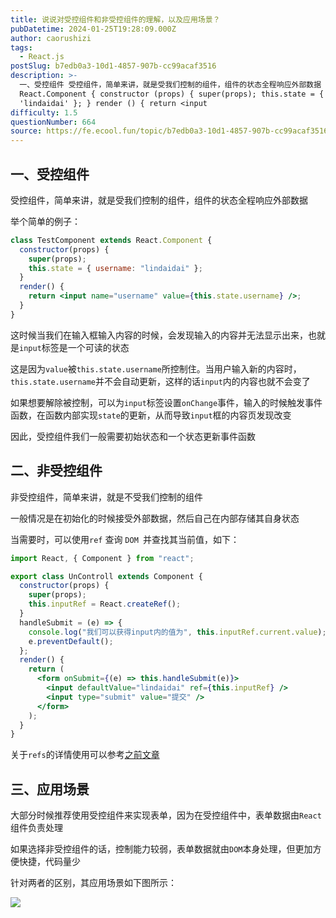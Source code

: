 ```yaml
---
title: 说说对受控组件和非受控组件的理解，以及应用场景？
pubDatetime: 2024-01-25T19:28:09.000Z
author: caorushizi
tags:
  - React.js
postSlug: b7edb0a3-10d1-4857-907b-cc99acaf3516
description: >-
  一、受控组件 受控组件，简单来讲，就是受我们控制的组件，组件的状态全程响应外部数据 举个简单的例子： class TestComponent extends
  React.Component { constructor (props) { super(props); this.state = { username:
  'lindaidai' }; } render () { return <input
difficulty: 1.5
questionNumber: 664
source: https://fe.ecool.fun/topic/b7edb0a3-10d1-4857-907b-cc99acaf3516
---
```


## 一、受控组件

受控组件，简单来讲，就是受我们控制的组件，组件的状态全程响应外部数据

举个简单的例子：

```jsx
class TestComponent extends React.Component {
  constructor(props) {
    super(props);
    this.state = { username: "lindaidai" };
  }
  render() {
    return <input name="username" value={this.state.username} />;
  }
}
```

这时候当我们在输入框输入内容的时候，会发现输入的内容并无法显示出来，也就是`input`标签是一个可读的状态

这是因为`value`被`this.state.username`所控制住。当用户输入新的内容时，`this.state.username`并不会自动更新，这样的话`input`内的内容也就不会变了

如果想要解除被控制，可以为`input`标签设置`onChange`事件，输入的时候触发事件函数，在函数内部实现`state`的更新，从而导致`input`框的内容页发现改变

因此，受控组件我们一般需要初始状态和一个状态更新事件函数

## 二、非受控组件

非受控组件，简单来讲，就是不受我们控制的组件

一般情况是在初始化的时候接受外部数据，然后自己在内部存储其自身状态

当需要时，可以使用`ref` 查询 `DOM `并查找其当前值，如下：

```jsx
import React, { Component } from "react";

export class UnControll extends Component {
  constructor(props) {
    super(props);
    this.inputRef = React.createRef();
  }
  handleSubmit = (e) => {
    console.log("我们可以获得input内的值为", this.inputRef.current.value);
    e.preventDefault();
  };
  render() {
    return (
      <form onSubmit={(e) => this.handleSubmit(e)}>
        <input defaultValue="lindaidai" ref={this.inputRef} />
        <input type="submit" value="提交" />
      </form>
    );
  }
}
```

关于`refs`的详情使用可以参考[之前文章](https://mp.weixin.qq.com/s/ZBKWcslVBi0IKQgz7lYzbA)

## 三、应用场景

大部分时候推荐使用受控组件来实现表单，因为在受控组件中，表单数据由`React`组件负责处理

如果选择非受控组件的话，控制能力较弱，表单数据就由`DOM`本身处理，但更加方便快捷，代码量少

针对两者的区别，其应用场景如下图所示：

![](https://static.ecool.fun//article/4d7a43c4-500e-4637-80de-a9117c6d54c0.png)

